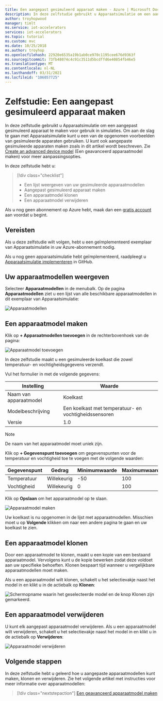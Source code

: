 ```yaml
---
title: Een aangepast gesimuleerd apparaat maken - Azure | Microsoft Docs
description: In deze zelfstudie gebruikt u Apparaatsimulatie om een aangepast gesimuleerd apparaat te maken voor gebruik in simulaties.
author: troyhopwood
manager: timlt
ms.service: iot-accelerators
services: iot-accelerators
ms.topic: tutorial
ms.custom: mvc
ms.date: 10/25/2018
ms.author: troyhop
ms.openlocfilehash: 22920e6535a19b1ab0ce970c1195cee676d9363f
ms.sourcegitcommit: 73fb48074c4c91c3511d5bcdffd6e40854fb46e5
ms.translationtype: MT
ms.contentlocale: nl-NL
ms.lasthandoff: 03/31/2021
ms.locfileid: "106057725"
---
```

# <a name="tutorial-create-a-custom-simulated-device"></a>Zelfstudie: Een aangepast gesimuleerd apparaat maken

In deze zelfstudie gebruikt u Apparaatsimulatie om een aangepast gesimuleerd apparaat te maken voor gebruik in simulaties. Om aan de slag te gaan met Apparaatsimulatie kunt u een van de opgenomen voorbeelden van gesimuleerde apparaten gebruiken. U kunt ook aangepaste gesimuleerde apparaten maken zoals in dit artikel wordt beschreven. Zie [Create an advanced device model](iot-accelerators-device-simulation-advanced-device.md) (Een geavanceerd apparaatmodel maken) voor meer aanpassingsopties.

In deze zelfstudie hebt u:

>[!div class="checklist"]
> * Een lijst weergeven van uw gesimuleerde apparaatmodellen
> * Aangepast gesimuleerd apparaat maken
> * Een apparaatmodel klonen
> * Een apparaatmodel verwijderen

Als u nog geen abonnement op Azure hebt, maak dan een [gratis account](https://azure.microsoft.com/free/?WT.mc_id=A261C142F) aan voordat u begint.

## <a name="prerequisites"></a>Vereisten

Als u deze zelfstudie wilt volgen, hebt u een geïmplementeerd exemplaar van Apparaatsimulatie in uw Azure-abonnement nodig.

Als u nog geen apparaatsimulatie hebt geïmplementeerd, raadpleegt u [Apparaatsimulatie implementeren](https://github.com/Azure/device-simulation-dotnet/blob/master/README.md) in GitHub.

## <a name="view-your-device-models"></a>Uw apparaatmodellen weergeven

Selecteer **Apparaatmodellen** in de menubalk. Op de pagina **Apparaatmodellen** ziet u een lijst van alle beschikbare apparaatmodellen in dit exemplaar van Apparaatsimulatie:

![Apparaatmodellen](media/iot-accelerators-device-simulation-create-custom-device/devicemodelnav.png)

## <a name="create-a-device-model"></a>Een apparaatmodel maken

Klik op **+ Apparaatmodellen toevoegen** in de rechterbovenhoek van de pagina:

![Apparaatmodel toevoegen](media/iot-accelerators-device-simulation-create-custom-device/devicemodels.png)

In deze zelfstudie maakt u een gesimuleerde koelkast die zowel temperatuur- en vochtigheidsgegevens verzendt.

Vul het formulier in met de volgende gegevens:

| Instelling             | Waarde                                                |
| ------------------- | ---------------------------------------------------- |
| Naam van apparaatmodel   | Koelkast                                         |
| Modelbeschrijving   | Een koelkast met temperatuur- en vochtigheidssensoren |
| Versie             | 1.0                                                  |

> [!NOTE]
> De naam van het apparaatmodel moet uniek zijn.

Klik op **+ Gegevenspunt toevoegen** om gegevenspunten voor de temperatuur en vochtigheid toe te voegen met de volgende waarden:

| Gegevenspunt          | Gedrag        | Minimumwaarde | Maximumwaarde | Eenheid |
| ------------------- | --------------- | --------- | --------- | ---- |
| Temperatuur         | Willekeurig          | -50       | 100       | F    |
| Vochtigheid            | Willekeurig          | 0         | 100       | %    |

Klik op **Opslaan** om het apparaatmodel op te slaan.

![Apparaatmodel maken](media/iot-accelerators-device-simulation-create-custom-device/adddevicemodel.png)

Uw koelkast is nu opgenomen in de lijst met apparaatmodellen. Misschien moet u op **Volgende** klikken om naar een andere pagina te gaan en uw koelkast te zien.

## <a name="clone-a-device-model"></a>Een apparaatmodel klonen

Door een apparaatmodel te klonen, maakt u een kopie van een bestaand apparaatmodel. Vervolgens kunt u de kopie bewerken zodat deze voldoet aan uw specifieke behoeften. Klonen bespaart tijd wanneer u vergelijkbare apparaatmodellen moet maken.

Als u een apparaatmodel wilt klonen, schakelt u het selectievakje naast het model in en klikt u in de actiebalk op **Klonen**:

![Schermopname waarin het geselecteerde model en de knop Klonen zijn gemarkeerd.](media/iot-accelerators-device-simulation-create-custom-device/clonedevice.png)

## <a name="delete-a-device-model"></a>Een apparaatmodel verwijderen

U kunt elk aangepast apparaatmodel verwijderen. Als u een apparaatmodel wilt verwijderen, schakelt u het selectievakje naast het model in en klikt u in de actiebalk op **Verwijderen**:

![Apparaatmodel verwijderen](media/iot-accelerators-device-simulation-create-custom-device/deletedevice.png)

## <a name="next-steps"></a>Volgende stappen

In deze zelfstudie hebt u geleerd hoe u aangepaste apparaatmodellen kunt maken, klonen en verwijderen. Zie het volgende artikel met instructies voor meer informatie over apparaatmodellen:

> [!div class="nextstepaction"]
> [Een geavanceerd apparaatmodel maken](iot-accelerators-device-simulation-advanced-device.md)